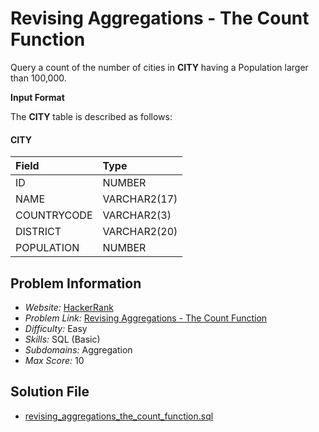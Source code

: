 # Revising Aggregations - The Count Function

Query a count of the number of cities in **CITY** having a Population larger than 100,000.

**Input Format**

The **CITY** table is described as follows:

#### CITY

| Field | Type |
| :- | :- |
ID | NUMBER
NAME | VARCHAR2(17)
COUNTRYCODE | VARCHAR2(3)
DISTRICT | VARCHAR2(20)
POPULATION | NUMBER

## Problem Information

- *Website:* [HackerRank](https://www.hackerrank.com/)
- *Problem Link:* [Revising Aggregations - The Count Function](https://www.hackerrank.com/challenges/revising-aggregations-the-count-function/problem)
- *Difficulty:* Easy
- *Skills:* SQL (Basic)
- *Subdomains:* Aggregation
- *Max Score:* 10

## Solution File

- [revising_aggregations_the_count_function.sql]()